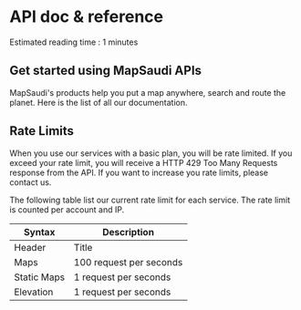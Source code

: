 # API doc & reference
Estimated reading time : 1 minutes

## Get started using MapSaudi APIs
MapSaudi's products help you put a map anywhere, search and route the planet. Here is the list of all our documentation.

## Rate Limits
When you use our services with a basic plan, you will be rate limited. If you exceed your rate limit, you will receive a HTTP 429 Too Many Requests response from the API. If you want to increase you rate limits, please contact us.

The following table list our current rate limit for each service. The rate limit is counted per account and IP.

| Syntax | Description |
| ----------- | ----------- |
| Header | Title |
| Maps | 100 request per seconds |
| Static Maps | 1 request per seconds |
| Elevation | 1 request per seconds |